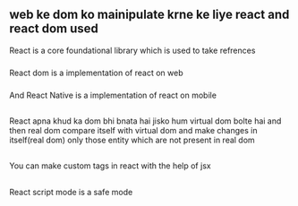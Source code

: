 ## web ke dom ko mainipulate krne ke liye react and react dom used 
React is a core foundational library which is used to take refrences

### 
React dom is a implementation of react on web 
###
And React Native is a implementation of react on mobile

## 
React apna khud ka dom bhi bnata hai jisko hum virtual dom bolte hai and then real dom compare itself with virtual dom and make changes in itself(real dom) only those entity which are not present in real dom

##
You can make custom tags in react  with the help of jsx

## 
React script mode is a safe mode 